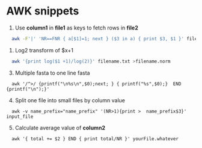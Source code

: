 # AWK snippets

1. Use **column1** in **file1** as keys to fetch rows in **file2**

```bash
  awk -F'|' 'NR==FNR { a[$1]=1; next } ($3 in a) { print $3, $1 }' file1 file2
```


1. Log2 transform of $x+1

```bash
  awk '{print log($1 +1)/log(2)}' filename.txt >filename.norm
```

3. Multiple fasta to one line fasta

``` 
  awk '/^>/ {printf("\n%s\n",$0);next; } { printf("%s",$0);}  END {printf("\n");}'
```

4. Split one file into small files by column value

```
  awk -v name_prefix="name_prefix" '(NR>1){print >  name_prefix$3}' input_file
```

5. Calculate average value of **column2**

```
  awk '{ total += $2 } END { print total/NR }' yourFile.whatever
```